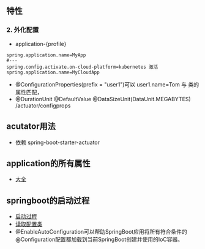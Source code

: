 ## 特性
### 2. 外化配置
- application-{profile}
```
spring.application.name=MyApp
#---
spring.config.activate.on-cloud-platform=kubernetes 激活
spring.application.name=MyCloudApp 
```
- @ConfigurationProperties(prefix = "user1")可以 user1.name=Tom 与 类的属性匹配，
-   @DurationUnit  @DefaultValue @DataSizeUnit(DataUnit.MEGABYTES) /actuator/configprops
## acutator用法
- 依赖 <artifactId>spring-boot-starter-actuator</artifactId>
## application的所有属性
- [大全](https://docs.spring.io/spring-boot/docs/current/reference/html/application-properties.html#application-properties)
## springboot的启动过程
- [启动过程](https://blog.wangqi.love/articles/Spring/SpringBoot%E5%90%AF%E5%8A%A8%E8%BF%87%E7%A8%8B.html)
- [读取配置类](https://blog.csdn.net/Koupoo/article/details/110304250)
- @EnableAutoConfiguration可以帮助SpringBoot应用将所有符合条件的@Configuration配置都加载到当前SpringBoot创建并使用的IoC容器。
